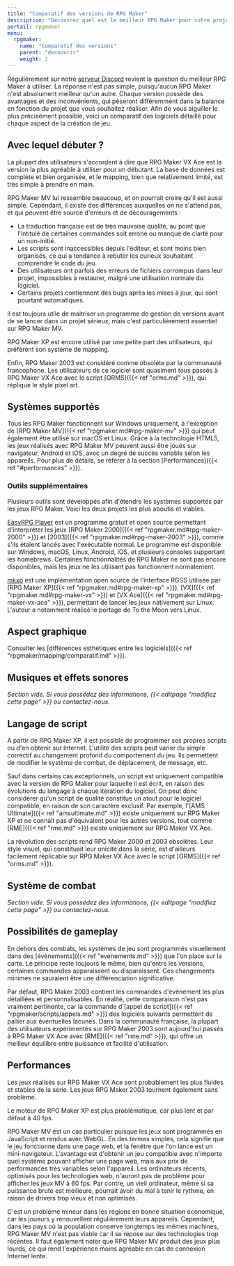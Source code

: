```yaml
---
title: "Comparatif des versions de RPG Maker"
description: "Découvrez quel est le meilleur RPG Maker pour votre projet ! Comparez les différentes versions de RPG Maker à travers plusieurs catégories, et choisissez celui qui vous conviendra le mieux."
portail: rpgmaker
menu:
  rpgmaker:
    name: "Comparatif des versions"
    parent: "decouvrir"
    weight: 2
---
```


Régulièrement sur notre [serveur Discord](https://discord.gg/RrBppaj) revient la question du meilleur RPG Maker à utiliser. La réponse n'est pas simple, puisqu'aucun RPG Maker n'est absolument meilleur qu'un autre. Chaque version possède des avantages et des inconvénients, qui pèseront différemment dans la balance en fonction du projet que vous souhaitez réaliser. Afin de vous aiguiller le plus précisément possible, voici un comparatif des logiciels détaillé pour chaque aspect de la création de jeu.

## Avec lequel débuter ?

La plupart des utilisateurs s'accordent à dire que RPG Maker VX Ace est la version la plus agréable à utiliser pour un débutant. La base de données est complète et bien organisée, et le mapping, bien que relativement limité, est très simple à prendre en main.

RPG Maker MV lui ressemble beaucoup, et on pourrait croire qu'il est aussi simple. Cependant, il existe des différences auxquelles on ne s'attend pas, et qui peuvent être source d'erreurs et de découragements :

- La traduction française est de très mauvaise qualité, au point que l'intitulé de certaines commandes soit erroné ou manque de clarté pour un non-initié.
- Les scripts sont inaccessibles depuis l'éditeur, et sont moins bien organisés, ce qui a tendance à rebuter les curieux souhaitant comprendre le code du jeu.
- Des utilisateurs ont parfois des erreurs de fichiers corrompus dans leur projet, impossibles à restaurer, malgré une utilisation normale du logiciel.
- Certains projets contiennent des bugs après les mises à jour, qui sont pourtant automatiques.

Il est toujours utile de maitriser un programme de gestion de versions avant de se lancer dans un projet sérieux, mais c'est particulièrement essentiel sur RPG Maker MV.

RPG Maker XP est encore utilisé par une petite part des utilisateurs, qui préfèrent son système de mapping.

Enfin, RPG Maker 2003 est considéré comme obsolète par la communauté francophone. Les utilisateurs de ce logiciel sont quasiment tous passés à RPG Maker VX Ace avec le script [ORMS]({{< ref "orms.md" >}}), qui réplique le style pixel art.

## Systèmes supportés

Tous les RPG Maker fonctionnent sur Windows uniquement, à l'exception de [RPG Maker MV]({{< ref "rpgmaker.md#rpg-maker-mv" >}}) qui peut également être utilisé sur macOS et Linux. Grâce à la technologie HTML5, les jeux réalisés avec RPG Maker MV peuvent aussi être joués sur navigateur, Android et iOS, avec un degré de succès variable selon les appareils. Pour plus de détails, se référer à la section [Performances]({{< ref "#performances" >}}).

### Outils supplémentaires

Plusieurs outils sont développés afin d'étendre les systèmes supportés par les jeux RPG Maker. Voici les deux projets les plus aboutis et viables.

[EasyRPG Player](https://easyrpg.org/) est un programme gratuit et open source permettant d'interpréter les jeux [RPG Maker 2000]({{< ref "rpgmaker.md#rpg-maker-2000" >}}) et [2003]({{< ref "rpgmaker.md#rpg-maker-2003" >}}), comme s'ils étaient lancés avec l'exécutable normal. Le programme est disponible sur Windows, macOS, Linux, Android, iOS, et plusieurs consoles supportant les homebrews. Certaines fonctionnalités de RPG Maker ne sont pas encore disponibles, mais les jeux ne les utilisant pas fonctionnent normalement.

[mkxp](https://github.com/Ancurio/mkxp) est une implémentation open source de l'interface RGSS utilisée par [RPG Maker XP]({{< ref "rpgmaker.md#rpg-maker-xp" >}}), [VX]({{< ref "rpgmaker.md#rpg-maker-vx" >}}) et [VX Ace]({{< ref "rpgmaker.md#rpg-maker-vx-ace" >}}), permettant de lancer les jeux nativement sur Linux. L'auteur a notamment réalisé le portage de To the Moon vers Linux.

## Aspect graphique

Consulter les [différences esthétiques entre les logiciels]({{< ref "rpgmaker/mapping/comparatif.md" >}}).

## Musiques et effets sonores

*Section vide. Si vous possédez des informations, {{< editpage "modifiez cette page" >}} ou contactez-nous.*

## Langage de script

A partir de RPG Maker XP, il est possible de programmer ses propres scripts ou d'en obtenir sur Internet. L'utilité des scripts peut varier du simple correctif au changement profond du comportement du jeu. Ils permettent de modifier le système de combat, de déplacement, de message, etc.

Sauf dans certains cas exceptionnels, un script est uniquement compatible avec la version de RPG Maker pour laquelle il est écrit, en raison des évolutions du langage à chaque itération du logiciel. On peut donc considérer qu'un script de qualité constitue un atout pour le logiciel compatible, en raison de son caractère exclusif. Par exemple, l'[AMS Ultimate]({{< ref "amsultimate.md" >}}) existe uniquement sur RPG Maker XP et ne connait pas d'équivalent pour les autres versions, tout comme [RME]({{< ref "rme.md" >}}) existe uniquement sur RPG Maker VX Ace.

La révolution des scripts rend RPG Maker 2000 et 2003 obsolètes. Leur style visuel, qui constituait leur unicité dans la série, est d'ailleurs facilement réplicable sur RPG Maker VX Ace avec le script [ORMS]({{< ref "orms.md" >}}).

## Système de combat

*Section vide. Si vous possédez des informations, {{< editpage "modifiez cette page" >}} ou contactez-nous.*

## Possibilités de gameplay

En dehors des combats, les systèmes de jeu sont programmés visuellement dans des [évènements]({{< ref "evenements.md" >}}) que l'on place sur la carte. Le principe reste toujours le même, bien qu'entre les versions, certaines commandes apparaissent ou disparaissent. Ces changements minimes ne sauraient être une différenciation significative.

Par défaut, RPG Maker 2003 contient les commandes d'évènement les plus détaillées et personnalisables. En réalité, cette comparaison n'est pas vraiment pertinente, car la commande d'[appel de script]({{< ref "rpgmaker/scripts/appels.md" >}}) des logiciels suivants permettent de pallier aux éventuelles lacunes. Dans la communauté française, la plupart des utilisateurs expérimentés sur RPG Maker 2003 sont aujourd'hui passés à RPG Maker VX Ace avec [RME]({{< ref "rme.md" >}}), qui offre un meilleur équilibre entre puissance et facilité d'utilisation.

## Performances

Les jeux réalisés sur RPG Maker VX Ace sont probablement les plus fluides et stables de la série. Les jeux RPG Maker 2003 tournent également sans problème.

Le moteur de RPG Maker XP est plus problématique, car plus lent et par défaut à 40 fps.

RPG Maker MV est un cas particulier puisque les jeux sont programmés en JavaScript et rendus avec WebGL. En des termes simples, cela signifie que le jeu fonctionne dans une page web, et la fenêtre que l'on lance est un mini-navigateur. L'avantage est d'obtenir un jeu compatible avec n'importe quel système pouvant afficher une page web, mais aux prix de performances très variables selon l'appareil. Les ordinateurs récents, optimisés pour les technologies web, n'auront pas de problème pour afficher les jeux MV à 60 fps. Par contre, un vieil ordinateur, même si sa puissance brute est meilleure, pourrait avoir du mal à tenir le rythme, en raison de drivers trop vieux et non optimisés.

C'est un problème mineur dans les régions en bonne situation économique, car les joueurs y renouvellent régulièrement leurs appareils. Cependant, dans les pays où la population conserve longtemps les mêmes machines, RPG Maker MV n'est pas viable car il se repose sur des technologies trop récentes. Il faut également noter que RPG Maker MV produit des jeux plus lourds, ce qui rend l'expérience moins agréable en cas de connexion Internet lente.
